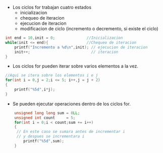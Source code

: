 - Los ciclos for trabajan cuatro estados
	- inicializacion 
	- chequeo de iteracion
	- ejecucion de iteracion 
	- modificacion de ciclo (incremento o decremento, si existe el ciclo)
```c
int end = 10,init = 0;              //Inicializacion
while(init <= end){                 //Chequeo de iteracion
	printf("Incremento a %d\n",init); // ejecucion de iteracion
	init++;                           // iteracion
}
```

- Los ciclos for pueden iterar sobre varios elementos a la vez.
```c
//Aqui se itera sobre los elementos i e j
for(int i = 0,j = 2;i <= 5; i++,j = j + 2)
{
	printf("%5d",i*j);
}
```

- Se pueden ejecutar operaciones dentro de los ciclos for.
```c	
	unsigned long long sum = 0LL;
	unsigned int count     = 5;
	for(int i = 0;i < count;sum += i++) 
	{
	 // En este caso se sumara antes de incrementar i 
	 // y despues se incrementara i
		printf("%5d",sum);
	}	
```
